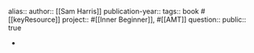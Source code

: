 alias:: 
author:: [[Sam Harris]] 
publication-year::
tags:: book #[[keyResource]]
project:: #[[Inner Beginner]], #[[AMT]]
question::
public:: true

-